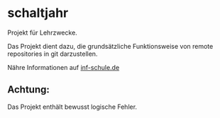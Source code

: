# schaltjahr
Projekt für Lehrzwecke.

Das Projekt dient dazu, die grundsätzliche Funktionsweise von remote repositories in git darzustellen.

Nähre Informationen auf [inf-schule.de](https://inf-schule.de/software/verteilte_versions_verwaltung_git/remote_repositories/klonen_eines_repositories_mit_git_clone)

## Achtung: 
Das Projekt enthält bewusst logische Fehler.
